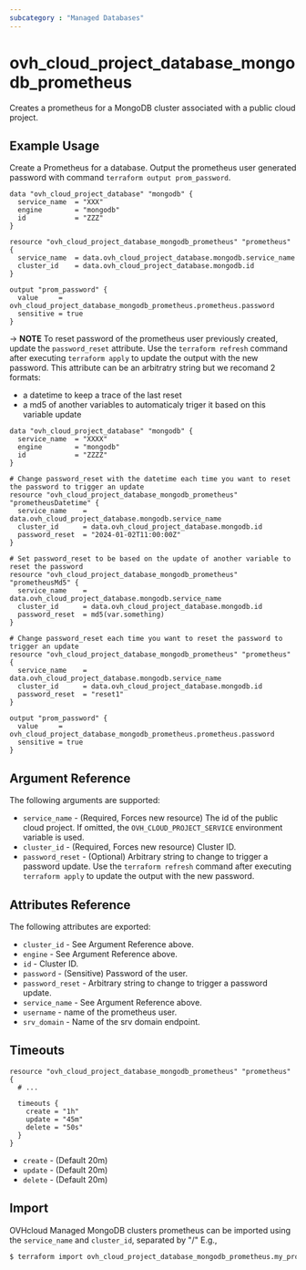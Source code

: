 ```yaml
---
subcategory : "Managed Databases"
---
```


# ovh_cloud_project_database_mongodb_prometheus

Creates a prometheus for a MongoDB cluster associated with a public cloud project.

## Example Usage

Create a Prometheus for a database.
Output the prometheus user generated password with command `terraform output prom_password`.

```hcl
data "ovh_cloud_project_database" "mongodb" {
  service_name  = "XXX"
  engine        = "mongodb"
  id            = "ZZZ"
}

resource "ovh_cloud_project_database_mongodb_prometheus" "prometheus" {
  service_name  = data.ovh_cloud_project_database.mongodb.service_name
  cluster_id    = data.ovh_cloud_project_database.mongodb.id
}

output "prom_password" {
  value     = ovh_cloud_project_database_mongodb_prometheus.prometheus.password
  sensitive = true
}
```

-> __NOTE__ To reset password of the prometheus user previously created, update the `password_reset` attribute.
Use the `terraform refresh` command after executing `terraform apply` to update the output with the new password.
This attribute can be an arbitratry string but we recomand 2 formats:
- a datetime to keep a trace of the last reset
- a md5 of another variables to automaticaly triger it based on this variable update
```hcl
data "ovh_cloud_project_database" "mongodb" {
  service_name  = "XXXX"
  engine        = "mongodb"
  id            = "ZZZZ"
}

# Change password_reset with the datetime each time you want to reset the password to trigger an update
resource "ovh_cloud_project_database_mongodb_prometheus" "prometheusDatetime" {
  service_name    = data.ovh_cloud_project_database.mongodb.service_name
  cluster_id      = data.ovh_cloud_project_database.mongodb.id
  password_reset  = "2024-01-02T11:00:00Z"
}

# Set password_reset to be based on the update of another variable to reset the password
resource "ovh_cloud_project_database_mongodb_prometheus" "prometheusMd5" {
  service_name    = data.ovh_cloud_project_database.mongodb.service_name
  cluster_id      = data.ovh_cloud_project_database.mongodb.id
  password_reset  = md5(var.something)
}

# Change password_reset each time you want to reset the password to trigger an update
resource "ovh_cloud_project_database_mongodb_prometheus" "prometheus" {
  service_name    = data.ovh_cloud_project_database.mongodb.service_name
  cluster_id      = data.ovh_cloud_project_database.mongodb.id
  password_reset  = "reset1"
}

output "prom_password" {
  value     = ovh_cloud_project_database_mongodb_prometheus.prometheus.password
  sensitive = true
}
```

## Argument Reference

The following arguments are supported:

* `service_name` - (Required, Forces new resource) The id of the public cloud project. If omitted,
  the `OVH_CLOUD_PROJECT_SERVICE` environment variable is used.
* `cluster_id` - (Required, Forces new resource) Cluster ID.
* `password_reset` - (Optional) Arbitrary string to change to trigger a password update. Use the `terraform refresh` command after executing `terraform apply` to update the output with the new password.

## Attributes Reference

The following attributes are exported:

* `cluster_id` - See Argument Reference above.
* `engine` - See Argument Reference above.
* `id` - Cluster ID.
* `password` - (Sensitive) Password of the user.
* `password_reset` - Arbitrary string to change to trigger a password update.
* `service_name` - See Argument Reference above.
* `username` - name of the prometheus user.
* `srv_domain` - Name of the srv domain endpoint.

## Timeouts

```hcl
resource "ovh_cloud_project_database_mongodb_prometheus" "prometheus" {
  # ...

  timeouts {
    create = "1h"
    update = "45m"
    delete = "50s"
  }
}
```
* `create` - (Default 20m)
* `update` - (Default 20m)
* `delete` - (Default 20m)

## Import

OVHcloud Managed MongoDB clusters prometheus can be imported using the `service_name` and `cluster_id`, separated by "/" E.g.,

```bash
$ terraform import ovh_cloud_project_database_mongodb_prometheus.my_prometheus service_name/engine/cluster_id
```
